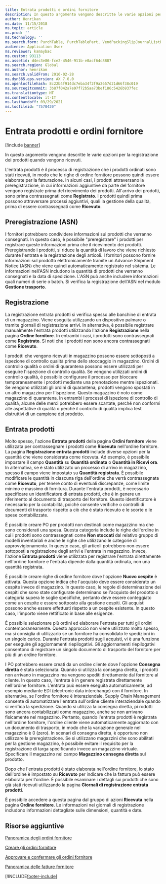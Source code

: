 ```yaml
---
title: Entrata prodotti e ordini fornitore
description: In questo argomento vengono descritte le varie opzioni per la registrazione dei prodotti quando vengono ricevuti.
author: Henrikan
ms.date: 11/15/2018
ms.topic: article
ms.prod: ''
ms.technology: ''
ms.search.form: PurchTable, PurchTablePart, VendPackingSlipJournalListPage, VendPackingSlipJournal
audience: Application User
ms.reviewer: kamaybac
ms.custom: 93113
ms.assetid: d4ec3e86-fce2-4546-911b-e0acf64c8887
ms.search.region: Global
ms.author: henrikan
ms.search.validFrom: 2016-02-28
ms.dyn365.ops.version: AX 7.0.0
ms.openlocfilehash: 8c22b4f914dc7eba34f2f9a2657d21d66f38c019
ms.sourcegitcommit: 3b87f042a7e97f72b5aa73bef186c5426b937fec
ms.translationtype: HT
ms.contentlocale: it-IT
ms.lasthandoff: 09/29/2021
ms.locfileid: "7570420"
---
```

# <a name="product-receipt-against-purchase-orders"></a>Entrata prodotti e ordini fornitore

[!include [banner](../includes/banner.md)]

In questo argomento vengono descritte le varie opzioni per la registrazione dei prodotti quando vengono ricevuti.

L'entrata prodotti è il processo di registrazione che i prodotti ordinati sono stati ricevuti, in modo che le righe di ordine fornitore possono quindi essere elaborate per la fatturazione. In alcuni casi, i prodotti attraversano la preregistrazione, in cui informazioni aggiuntive da parte del fornitore vengono registrate prima del ricevimento dei prodotti. All'arrivo dei prodotti, sono prima contrassegnati come **Registrato**. I prodotti quindi prima possono attraversare processi aggiuntivi, quali la gestione della qualità, prima di essere contrassegnati come **Ricevuto**.

## <a name="preregistration-asn"></a>Preregistrazione (ASN)
I fornitori potrebbero condividere informazioni sui prodotti che verranno consegnati. In questo caso, è possibile "preregistrare" i prodotti per registrare queste informazioni prima che il ricevimento dei prodotti. Preregistrando i prodotti, si riduce la quantità di lavoro che viene richiesto durante l'entrata e la registrazione degli articoli. I fornitori possono fornire informazioni sul prodotto elettronicamente tramite un Advance Shipment Notice (ASN) che viene quindi automaticamente registrato nel sistema. Le informazioni nell'ASN includono la quantità di prodotti che verranno consegnati e la data di spedizione. L'ASN può anche includere informazioni quali numeri di serie o batch. Si verifica la registrazione dell'ASN nel modulo **Gestione trasporto**.

## <a name="registration"></a>Registrazione
La registrazione entrata prodotti si verifica spesso alle banchine di entrata di un magazzino. Viene eseguita utilizzando un dispositivo palmare o tramite giornali di registrazione arrivi. In alternativa, è possibile registrare manualmente l'entrata prodotti utilizzando l'azione **Registrazione** nella pagina **Ordine fornitore**. In entrambi i casi, i prodotti sono contrassegnati come **Registrato**. Si noti che i prodotti non sono ancora contrassegnati come **Ricevuto**.  

I prodotti che vengono ricevuti in magazzino possono essere sottoposti a ispezione di controllo qualità prima dello stoccaggio in magazzino. Ordini di controllo qualità o ordini di quarantena possono essere utilizzati per eseguire l'ispezione di controllo qualità. Se vengono utilizzati ordini di controllo qualità, è possibile configurare il processo per bloccare temporaneamente i prodotti mediante una prenotazione mentre ispezionati. Se vengono utilizzati gli ordini di quarantena, prodotti vengono spostati in un altro magazzino per l'ispezione. Questo magazzino è noto come magazzino di quarantena. In entrambi i processi di ispezione di controllo di qualità, alcune delle merci potrebbero essere scartate, perché non conformi alle aspettative di qualità o perché il controllo di qualità implica test distruttivi di un campione del prodotto.

## <a name="product-receipt"></a>Entrata prodotti
Molto spesso, l'azione **Entrata prodotti** della pagina **Ordini fornitore** viene utilizzata per contrassegnare i prodotti come **Ricevuto** nell'ordine fornitore. La pagina **Registrazione entrata prodotti** include diverse opzioni per la quantità che viene considerata come ricevuta. Ad esempio, è possibile impostare il campo **Quantità** su **Quantità ordinata** o **Quantità in Ricevi ora**. In alternativa, se è stato utilizzato un processo di arrivo in magazzino, spesso il campo viene impostato su **Quantità registrata**. È possibile modificare le quantità in ciascuna riga dell'ordine che verrà contrassegnata come **Ricevuto**, per tenere conto di eventuali discrepanze, come limite minimo e massimo di fornitura. Durante l'entrata prodotti, è necessario specificare un identificatore di entrata prodotti, che è in genere un riferimento al documento di trasporto del fornitore. Questo identificatore è necessario per la contabilità, poiché consente verifiche o controlli di documenti di trasporto rispetto a ciò che è stato ricevuto e le scorte o le spese contabilizzate.  

È possibile creare PO per prodotti non destinati come magazzino ma che sono considerati una spesa. Questa categoria include le righe dell'ordine in cui i prodotti sono contrassegnati come **Non stoccati** dal relativo gruppo di modelli inventariali e anche le righe che utilizzano le categorie di approvvigionamento. In questo caso, gli articoli potrebbero non essere sottoposti a registrazione degli arrivi e l'entrata in magazzino. Invece, l'azione **Entrata prodotti** viene utilizzata per registrare l'entrata direttamente nell'ordine fornitore e l'entrata dipende dalla quantità ordinata, non una quantità registrata.  

È possibile creare righe di ordine fornitore dove l'opzione **Nuovo cespite** è attivata. Questa opzione indica che l'acquisto deve essere considerato un cespite invece di magazzino. In questo caso, le regole di determinazione dei cespiti che sono state configurate determinano se l'acquisto del prodotto o categoria supera le soglie specifiche, pertanto deve essere conteggiato come un cespite e essere sottposto alla gestione cespiti. Gli acquisti possono anche essere effettuati rispetto a un cespite esistente. In questo caso, l'importo viene rettificato in base alle esigenze.  

È possibile selezionare più ordini ed elaborare l'entrata per tutti gli ordini contemporaneamente. Questo approccio non viene utilizzato molto spesso, ma si consiglia di utilizzarlo se un fornitore ha consolidato le spedizioni in un singolo carico. Durante l'entrata prodotti sugli acquisti, vi è una funzione per eseguire gli aggiornamenti riepilogativi. Gli aggiornamenti riepilogativi consentono di registrare un singolo documento di trasporto del fornitore per più di un ordine fornitore.  

I PO potrebbero essere creati da un ordine cliente dove l'opzione **Consegna diretta** è stata selezionata. Quando si utilizza la consegna diretta, i prodotti non arrivano in magazzino ma vengono spediti direttamente dal fornitore al cliente. In questo caso, l'entrata è in genere registrata direttamente nell'ordine fornitore. L'entrata può essere eseguita automaticamente, ad esempio mediante EDI (electronic data interchange) con il fornitore. In alternativa, se l'ordine fornitore è interaziendale, Supply Chain Management consente di automatizzare l'entrata sull'ordine cliente interaziendale quando si verifica la spedizione. Quando si utilizza la consegna diretta, pi rodotti sono ancora contabilizzati come magazzino, anche se non arrivano fisicamente nel magazzino. Pertanto, quando l'entrata prodotti è registrata nell'ordine fornitore, l'ordine cliente viene automaticamente aggiornato con un documento di trasporto, in modo che la variazione generale nel magazzino è 0 (zero). In scenari di consegna diretta, è opportuno non utilizzare la preregistrazione. Se si utilizzano magazzini che sono abilitati per la gestione magazzino, è possibile evitare il requisito per la registrazione di targa specificando invece un magazzino virtuale. Specificare il magazzino nel campo **Magazzino consegna diretta** sul prodotto. 

Dopo che l'entrata prodotti è stato elaborata nell'ordine fornitore, lo stato dell'ordine è impostato su **Ricevuto** per indicare che la fattura può essere elaborata per l'ordine. È possibile esaminare i dettagli sui prodotti che sono già stati ricevuti utilizzando la pagina **Giornali di registrazione entrata prodotti**.  

È possibile accedere a questa pagina dal gruppo di azioni **Ricevuta** nella pagina **Ordine fornitore**. Le informazioni nei giornali di registrazione includono informazioni dettagliate sulle dimensioni, quantità e date.

## <a name="additional-resources"></a>Risorse aggiuntive

[Panoramica degli ordini fornitore](purchase-order-overview.md)

[Creare gli ordini fornitore](purchase-order-creation.md)

[Approvare e confermare gli ordini fornitore](purchase-order-approval-confirmation.md)

[Panoramica delle fatture fornitore](../../finance/accounts-payable/vendor-invoices-overview.md)





[!INCLUDE[footer-include](../../includes/footer-banner.md)]